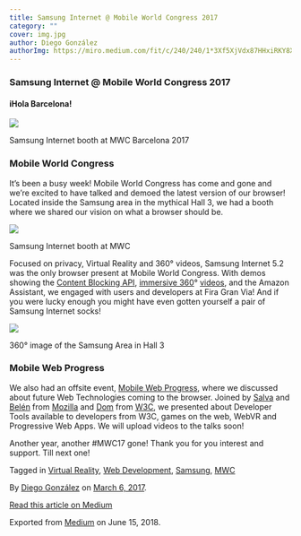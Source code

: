 ```yaml
---
title: Samsung Internet @ Mobile World Congress 2017
category: ""
cover: img.jpg
author: Diego González
authorImg: https://miro.medium.com/fit/c/240/240/1*3Xf5XjVdx87HHxiRKY8X1Q.jpeg
---
```


### Samsung Internet @ Mobile World Congress 2017

#### iHola Barcelona!

![](https://cdn-images-1.medium.com/max/2000/1*GNpG0MgivdslxlEq2QD1zg.jpeg)

Samsung Internet booth at MWC Barcelona 2017

### Mobile World Congress

It’s been a busy week! Mobile World Congress has come and gone and we’re excited to have talked and demoed the latest version of our browser! Located inside the Samsung area in the mythical Hall 3, we had a booth where we shared our vision on what a browser should be.

![](https://cdn-images-1.medium.com/max/800/1*z8e2xKLliibosssY_0hcpw.jpeg)

Samsung Internet booth at MWC

Focused on privacy, Virtual Reality and 360° videos, Samsung Internet 5.2 was the only browser present at Mobile World Congress. With demos showing the [Content Blocking API](https://medium.com/samsung-internet-dev/introducing-disconnect-for-samsung-internet-f23b29a05463#.bec86sq2n), [immersive 360](https://samsunginter.net/docs/video-360.html)° [videos](https://samsunginter.net/docs/video-360.html), and the Amazon Assistant, we engaged with users and developers at Fira Gran Via! And if you were lucky enough you might have even gotten yourself a pair of Samsung Internet socks!

![](https://cdn-images-1.medium.com/max/2000/1*WPTyewxAHY7Ccnz6hPkymA.jpeg)

360° image of the Samsung Area in Hall 3

### Mobile Web Progress

We also had an offsite event, [Mobile Web Progress](https://medium.com/samsung-internet-dev/mobile-world-progress-2017-a1d7ccf71cb4#.mkrjtmvt9), where we discussed about future Web Technologies coming to the browser. Joined by [Salva](https://medium.com/u/346d4bf6e556) and [Belén](https://medium.com/u/be47553448c9) from [Mozilla](https://mozilla.org) and [Dom](https://medium.com/u/9e3249e8e9a3) from [W3C](https://www.w3.org), we presented about Developer Tools available to developers from W3C, games on the web, WebVR and Progressive Web Apps. We will upload videos to the talks soon!

Another year, another #MWC17 gone! Thank you for you interest and support. Till next one!

Tagged in [Virtual Reality](https://medium.com/tag/virtual-reality), [Web Development](https://medium.com/tag/web-development), [Samsung](https://medium.com/tag/samsung), [MWC](https://medium.com/tag/mwc)

By [Diego González](https://medium.com/@diekus) on [March 6, 2017](https://medium.com/p/de37440d6313).

[Read this article on Medium](https://medium.com/@diekus/samsung-internet-mobile-world-congress-2017-de37440d6313)

Exported from [Medium](https://medium.com) on June 15, 2018.